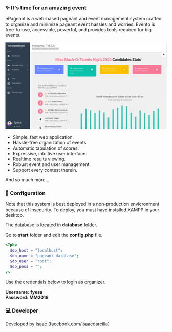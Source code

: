 ### ✨ It's time for an amazing event

ePageant is a web-based pageant and event management system crafted to organize and minimize pageant event hassles and worries. Evento is free-to-use, accessible, powerful, and provides tools required for big events.

![](https://github.com/isaacdarcilla/pageant-management-system/blob/master/assets/DeepinScreenshot_select-area_20200302113826.png)

- Simple, fast web application.
- Hassle-free organization of events.
- Automatic tabulation of scores.
- Expressive, intuitive user interface.
- Realtime results viewing.
- Robust event and user management.
- Support every contest therein.

And so much more...

### 📒 Configuration

Note that this system is best deployed in a non-production envicronment because of insecurity. To deploy, you must have installed XAMPP in your desktop.

The database is located in **database** folder.

Go to **start** folder and edit the **config.php** file.

```php
<?php
  $db_host = "localhost";  		   
  $db_name = "pageant_database"; 	
  $db_user = "root"; 			 	    
  $db_pass = "";				        
?>
```

Use the credentials below to login as organizer.

**Username: fyesa** <br>
**Password: MM2018**

### 💻 Developer

Developed by Isaac (facebook.com/isaacdarcilla)
